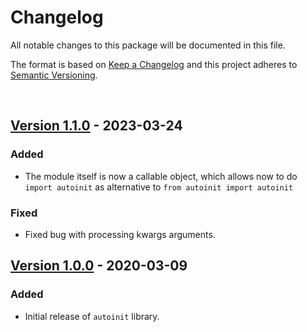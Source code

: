 # Changelog
All notable changes to this package will be documented in this file.

The format is based on [Keep a Changelog](http://keepachangelog.com/en/1.0.0/)
and this project adheres to [Semantic Versioning](http://semver.org/spec/v2.0.0.html).

 

## [Version 1.1.0](https://github.com/oversider-kosma/autoinit/releases/tag/autoinit-v1.1.0) - 2023-03-24

### Added
- The module itself is now a callable object, which allows now to do `import autoinit` as alternative to  `from autoinit import autoinit`

### Fixed
- Fixed bug with processing kwargs arguments.

## [Version 1.0.0](https://github.com/oversider-kosma/autoinit/releases/tag/autoinit-v1.0.0) - 2020-03-09

### Added
- Initial release of `autoinit` library.
